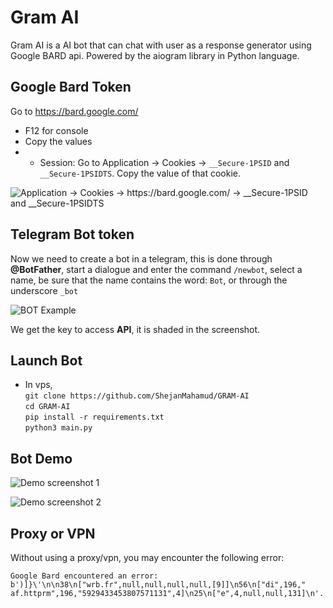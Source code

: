 # Gram AI

Gram AI is a AI bot that can chat with user as a response generator using Google BARD api. Powered by the aiogram library in Python language.

## Google Bard Token

Go to https://bard.google.com/

- F12 for console
- Copy the values
- - Session: Go to Application → Cookies → `__Secure-1PSID` and `__Secure-1PSIDTS`. Copy the value of that cookie.

![Application -> Cookies -> https://bard.google.com/ -> __Secure-1PSID and __Secure-1PSIDTS](https://blogger.googleusercontent.com/img/b/R29vZ2xl/AVvXsEjB65H-gfluvq_woF3U1rw2cz9KT2oX6UeqeYpMP8UuR9Dt0COt3F-z5KMHvzNGajNdXEec-n3Ej2qu934HLoLx29Td2RbPusiZ_QLNXz85VwusnjTyJNmEMOE2Hh4gbQGxjcGb8pkyFGbNOwdyb9ygPRct7qvazxsuCf7EM6MN2d_zWo1etSAoo2tZPMU/s1600/screen.png)

## Telegram Bot token

Now we need to create a bot in a telegram, this is done through **@BotFather**, start a dialogue and enter the command `/newbot`, select a name, be sure that the name contains the word: `Bot`, or through the underscore `_bot`

![BOT Example](https://blogger.googleusercontent.com/img/b/R29vZ2xl/AVvXsEgemsaBg67lAcJMS7EqAeB2Ee7LGp-EKDX2EkCAFGQ3WIlPZTN_rUCrEcUAmMqOCjEYbkkQnYNnksvyj4sm5C_4cXQrYshoN2QRClMhVoLaR9GREtU8nu8EsjpenbFwxsqMcpkqhkn6btbkullXqkqVr_AbtSEJoR_CUoZqU6dt0F-ar1P1qnUePeaD7Ow/s1600/Screenshot%20from%202023-11-13%2023-02-30.jpg)

We get the key to access **API**, it is shaded in the screenshot.

## Launch Bot

- In vps,<br>
  `git clone https://github.com/ShejanMahamud/GRAM-AI`<br>
  `cd GRAM-AI`<br>
  `pip install -r requirements.txt`<br>
  `python3 main.py`<br>

## Bot Demo

![Demo screenshot 1](https://blogger.googleusercontent.com/img/b/R29vZ2xl/AVvXsEgdOZJ0Rqa9c0S0gOHl2iycj_F3EHGz1H8MDXE5DMtKGz7baVLZHEjPlOEVXBixyoKw2CUR18AhdHbCJighHcXBWsxdpFQgw_xaH_P4xNPzFF3qxPw8ohrC2dwWQygFtBtDz5Vz1tXpjN29PHLfFzn6Hw1iCzA0LGqE7SYIh9pBZBo6tLPE1h-1FzAVo4I/s1600/screen%20%281%29.png)

![Demo screenshot 2](https://blogger.googleusercontent.com/img/b/R29vZ2xl/AVvXsEjWA6tR6Xm9htq74EcHS_q-uSTDWBDPCvYJyRK7bOnP6v8ogtYcyhV9xYU02JdjepRcsSYcCAcZC-ByQRZFZF3HO-eUALaGZDo6u55Lr0Qo8txkPSsQNsHPbmp1upAJQkv3xwouzi80twxvFpF7ei6TDrCc9LQYlPUQrEllod0bg7tv0ZkI5y7qno4MTSI/s1600/screen%20%282%29.png)

## Proxy or VPN

Without using a proxy/vpn, you may encounter the following error:

```
Google Bard encountered an error: b')]}\'\n\n38\n["wrb.fr",null,null,null,null,[9]]\n56\n["di",196," af.httprm",196,"5929433453807571131",4]\n25\n["e",4,null,null,131]\n'.
```
